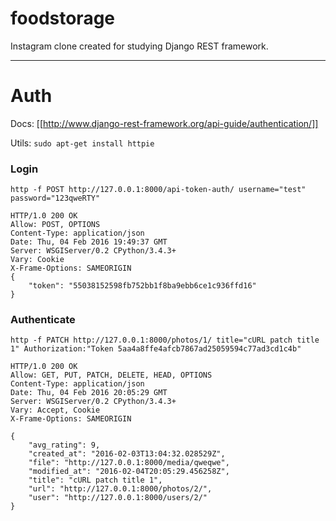 # foodstorage
Instagram clone created for studying Django REST framework.

---

# Auth
Docs: [[http://www.django-rest-framework.org/api-guide/authentication/]]

Utils: `sudo apt-get install httpie`

### Login

```
http -f POST http://127.0.0.1:8000/api-token-auth/ username="test" password="123qweRTY"
```


```
HTTP/1.0 200 OK
Allow: POST, OPTIONS
Content-Type: application/json
Date: Thu, 04 Feb 2016 19:49:37 GMT
Server: WSGIServer/0.2 CPython/3.4.3+
Vary: Cookie
X-Frame-Options: SAMEORIGIN
{
    "token": "55038152598fb752bb1f8ba9ebb6ce1c936ffd16"
}
```

### Authenticate

```
http -f PATCH http://127.0.0.1:8000/photos/1/ title="cURL patch title 1" Authorization:"Token 5aa4a8ffe4afcb7867ad25059594c77ad3cd1c4b"
```

```
HTTP/1.0 200 OK
Allow: GET, PUT, PATCH, DELETE, HEAD, OPTIONS
Content-Type: application/json
Date: Thu, 04 Feb 2016 20:05:29 GMT
Server: WSGIServer/0.2 CPython/3.4.3+
Vary: Accept, Cookie
X-Frame-Options: SAMEORIGIN

{
    "avg_rating": 9, 
    "created_at": "2016-02-03T13:04:32.028529Z", 
    "file": "http://127.0.0.1:8000/media/qweqwe", 
    "modified_at": "2016-02-04T20:05:29.456258Z", 
    "title": "cURL patch title 1", 
    "url": "http://127.0.0.1:8000/photos/2/", 
    "user": "http://127.0.0.1:8000/users/2/"
}
```